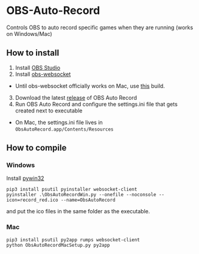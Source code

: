# OBS-Auto-Record
Controls OBS to auto record specific games when they are running (works on Windows/Mac)

## How to install
1. Install [OBS Studio](https://obsproject.com/download)
2. Install [obs-websocket](https://github.com/Palakis/obs-websocket/releases)
  - Until obs-websocket officially works on Mac, use [this](https://obs-websocket-osx-builds.s3-eu-central-1.amazonaws.com/obs-websocket-latest-master.pkg) build.
3. Download the latest [release](https://github.com/DungFu/OBS-Auto-Record/releases) of OBS Auto Record
4. Run OBS Auto Record and configure the settings.ini file that gets created next to executable
  - On Mac, the settings.ini file lives in `ObsAutoRecord.app/Contents/Resources`

## How to compile
### Windows
Install [pywin32](https://github.com/mhammond/pywin32)
```
pip3 install psutil pyinstaller websocket-client
pyinstaller .\ObsAutoRecordWin.py --onefile --noconsole --icon=record_red.ico --name=ObsAutoRecord
```
and put the ico files in the same folder as the executable.
### Mac
```
pip3 install psutil py2app rumps websocket-client
python ObsAutoRecordMacSetup.py py2app
```
